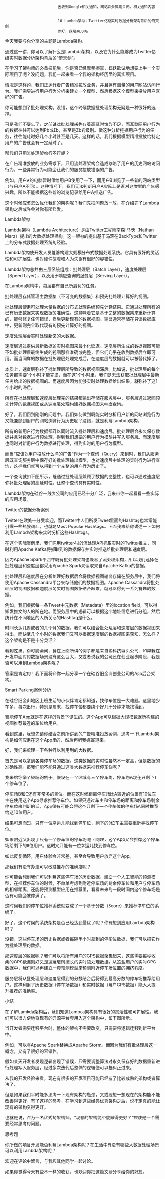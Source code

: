 
                            
                            因收到Google相关通知，网站将会择期关闭。相关通知内容
                            
                            
                            10 Lambda架构：Twitter亿级实时数据分析架构背后的倚天剑
                            你好，我是蔡元楠。

今天我要与你分享的主题是Lambda架构。

通过这一讲，你可以了解什么是Lambda架构，以及它为什么能够成为Twitter亿级实时数据分析架构背后的“倚天剑”。

在学习了架构师的必备技能后，你是否已经摩拳擦掌，跃跃欲试地想要上手一个实际项目了呢？没问题，我们一起来看一个我的架构经历里的真实项目。

情况是这样的，我们正运行着广告精准投放业务，并且拥有海量的用户网站访问行为。我们需要进行用户行为分析来建立一个模型，然后根据这个模型来投放用户喜好的广告。

你可能想到了批处理架构。没错，这个时候数据批处理架构无疑是一种很好的选择。

可是我们不要忘了，之前讲过批处理架构有着高延时性的不足，而互联网用户行为的数据往往可以达到Pb或Eb，甚至是Zb的级别。做这种分析挖掘用户行为的任务，往往能耗时好几个小时甚至是几天。这样的话，我们根据模型精准投放给特定用户的广告就会有一定延时了。

那我们只用流处理架构行不行呢？

在广告精准投放的业务需求下，只用流处理架构会造成忽略了用户的历史网站访问行为，一些异常行为可能会让我们的服务投放错误的广告。

例如，用户A的电脑暂时借给用户B使用了一下，而用户B浏览了一些新的网站类型（与用户A不同）。这种情况下，我们无法判断用户A实际上是否对这类型的广告感兴趣，所以不能根据这些新的浏览记录给用户A推送广告。

这个时候应该怎么优化我们的架构呢？我们先把问题放一放，在介绍完了Lambda架构之后或许会对你有所启发。

Lambda架构

Lambda架构（Lambda Architecture）是由Twitter工程师南森·马茨（Nathan Marz）提出的大数据处理架构。这一架构的提出基于马茨在BackType和Twitter上的分布式数据处理系统的经验。

Lambda架构使开发人员能够构建大规模分布式数据处理系统。它具有很好的灵活性和可扩展性，也对硬件故障和人为失误有很好的容错性。

Lambda架构总共由三层系统组成：批处理层（Batch Layer），速度处理层（Speed Layer），以及用于响应查询的服务层（Serving Layer）。



在Lambda架构中，每层都有自己所肩负的任务。

批处理层存储管理主数据集（不可变的数据集）和预先批处理计算好的视图。

批处理层使用可处理大量数据的分布式处理系统预先计算结果。它通过处理所有的已有历史数据来实现数据的准确性。这意味着它是基于完整的数据集来重新计算的，能够修复任何错误，然后更新现有的数据视图。输出通常存储在只读数据库中，更新则完全取代现有的预先计算好的视图。

速度处理层会实时处理新来的大数据。

速度层通过提供最新数据的实时视图来最小化延迟。速度层所生成的数据视图可能不如批处理层最终生成的视图那样准确或完整，但它们几乎在收到数据后立即可用。而当同样的数据在批处理层处理完成后，在速度层的数据就可以被替代掉了。

本质上，速度层弥补了批处理层所导致的数据视图滞后。比如说，批处理层的每个任务都需要1个小时才能完成，而在这1个小时里，我们是无法获取批处理层中最新任务给出的数据视图的。而速度层因为能够实时处理数据给出结果，就弥补了这1个小时的滞后。

所有在批处理层和速度层处理完的结果都输出存储在服务层中，服务层通过返回预先计算的数据视图或从速度层处理构建好数据视图来响应查询。

好了，我们回到刚刚的问题中。我们如何做到既能实时分析用户新的网站浏览行为又能兼顾到用户的网站浏览行为历史呢？没错，就是利用Lambda架构。

所有的新用户行为数据都可以同时流入批处理层和速度层。批处理层会永久保存数据并且对数据进行预处理，得到我们想要的用户行为模型并写入服务层。而速度层也同时对新用户行为数据进行处理，得到实时的用户行为模型。

而当“应该对用户投放什么样的广告”作为一个查询（Query）来到时，我们从服务层既查询服务层中保存好的批处理输出模型，也对速度层中处理的实时行为进行查询，这样我们就可以得到一个完整的用户行为历史了。

一个查询就如下图所示，既通过批处理层兼顾了数据的完整性，也可以通过速度层弥补批处理层的高延时性，让整个查询具有实时性。



Lambda架构在硅谷一线大公司的应用已经十分广泛，我来带你一起看看一些实际的应用场景。

Twitter的数据分析案例

Twitter在欧美十分受欢迎，而Twitter中人们所发Tweet里面的Hashtag也常常能引爆一些热搜词汇，也就是Most Popular Hashtags。下面我来给你讲述一下如何利用Lambda架构来实时分析这些Hashtags。



在这个实际案例里，我们先用twitter4J的流处理API抓取实时的Twitter推文，同时利用Apache Kafka将抓取到的数据保存并实时推送给批处理层和速度层。

因为Apache Spark平台中既有批处理架构也兼容了流处理架构，所以我们选择在批处理层和速度层都采用Apache Spark来读取来自Apache Kafka的数据。

批处理层和速度层在分析处理好数据后会将数据视图输出存储在服务层中，我们将使用Apache Cassandra平台来存储他们的数据视图。Apache Cassandra将批处理层的视图数据和速度层的实时视图数据结合起来，就可以得到一系列有趣的数据。

例如，我们根据每一条Tweet中元数据（Metadata）里的location field，可以得知发推文的人的所在地。而服务层中的逻辑可以根据这个地址信息进行分组，然后统计在不同地区的人所关心的Hashtag是什么。

时间长达几周或者的几个月的数据，我们可以结合批处理层和速度层的数据视图来得出，而快至几个小时的数据我们又可以根据速度层的数据视图来获知，怎么样？这个架构是不是十分灵活？

看到这里，你可能会问，我在上面所讲的例子都是来自些科技巨头公司，如果我在开发中面对的数据场景没有这么巨大，又或者说我的公司还在创业起步阶段，我是否可以用到Lambda架构呢？

答案是肯定的！我下面将和你一起分享一个在硅谷旧金山创业公司的App后台架构。

Smart Parking案例分析

在硅谷旧金山地区上班生活的小伙伴肯定都知道，找停车位是一大难题。这里地少车多，每次出行，特别是周末，找停车位都要绕个好几十分钟才能找得到。

智能停车App就是在这样的背景下诞生的。这个App可以根据大规模数据所构建的视图推荐最近的车位给用户。

看到这里，我想先请你结合之前所讲到的广告精准投放案例，思考一下Lambda架构是如何应用在这个App里的，然后再听我娓娓道来。

好，我们来梳理一下各种可以利用到的大数据。

首先是可以拿到各类停车场的数据。这类数据的实时性虽然不一定高，但是数据的准确性高。那我们能不能只通过这类大数据来推荐停车位呢？

我来给你举个极端的例子。假设在一个区域有三个停车场，停车场A现在只剩下1个停车位了。

停车场B和C还有非常多的空位。而在这时候距离停车场比A较近的位置有10位车主在使用这个App寻求推荐停车位。如果只通过车主和停车场的距离和停车场剩余停车位来判断的话，App很有可能会将这个只剩下一个停车位的停车场A同时推荐给这10位用户。



结果可想而知，只有一位幸运儿能找到停车位，剩下的9位车主需要重新寻找停车位。

如果附近又出现了只有一个停车位的停车场呢？同理，这个App又会推荐这个停车场给剩下的9位用户。这时又只能有一位幸运儿找到停车位。

如此反复循环，用户体验会非常差，甚至会导致用户放弃这个App。

那我们有没有办法可以改进推荐的准确度呢？

你可能会想到我们可以利用这些停车场的历史数据，建立一个人工智能的预测模型，在推荐停车位的时候，不单单考虑到附近停车场的剩余停车位和用户与停车场的相邻距离，还能将预测模型应用在推荐里，看看未来的一段时间内这个停车场是否有可能会被停满了。

这时候我们的停车位推荐系统就变成了一个基于分数（Score）来推荐停车位的系统了。

好了，这个时候的系统架构是否已经达到最优了呢？你有想到应用Lambda架构吗？

没错，这些停车场的历史数据或者每隔半小时拿到的停车位数据，我们可以把它作为批处理层的数据。

那速度层的数据呢？我们可以将所有用户的GPS数据聚集起来，这些需要每秒收集的GPS数据刚好又是速度层所擅长的实时流处理数据。从这些用户的实时GPS数据中，我们可以再建立一套预测模型来预测附近停车场位置的拥挤程度。



服务层将从批处理层和速度层得到的分数结合后将得到最高分数的停车场推荐给用户。这样利用了历史数据（停车场数据）和实时数据（用户GPS数据）能大大提升推荐的准确率。

小结

在了解Lambda架构后，我们知道Lambda架构具有很好的灵活性和可扩展性。我们可以很方便地将现有的开源平台套用入这个架构中，如下图所示。



当开发者需要迁移平台时，整体的架构不需要改变，只需要将逻辑迁移到新平台中。

例如，可以将Apache Spark替换成Apache Storm。而因为我们有批处理层这一概念，又有了很好的容错性。

假如某天开发者发现逻辑出现了错误，只需要调整算法对永久保存好的数据重新进行处理写入服务层，经过多次迭代后整体的逻辑便可以被纠正过来。

从我的开发经验来看，现在有很多的开发项目可能已经有了比较成熟的架构或者算法了。

但是如果我们平时能多思考一下现有架构的瓶颈，又或者想一想现在的架构能不能改善得更好，有了这样的思考，在学习到这些经典优秀架构之后，说不定真的能让现有的架构变得更好。

也就是说，作为一名优秀的架构师，“现有的架构能不能做得更好？”应该是一个需要经常思考的问题。

思考题

你所做的项目开发能否利用Lambda架构呢？在生活中有没有哪些大数据处理场景可以利用Lambda架构呢？

欢迎在评论中留言，与我和其他同学一起讨论。

如果你觉得今天有些不一样的收获，也欢迎你把这篇文章分享给你的好友。

                        
                        
                            